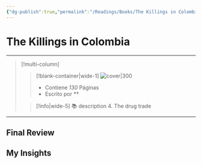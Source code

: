 ```yaml
---
{"dg-publish":true,"permalink":"/Readings/Books/The Killings in Colombia/","title":"The Killings in Colombia","tags":["NoteType/Book"],"updated":"2023-10-01T23:22:16.782-05:00"}
---
```



# The Killings in Colombia
- - -
> [!multi-column]
> 
> > [!blank-container|wide-1]
> >  ![cover|300](http://books.google.com/books/content?id=prumEHpO2koC&printsec=frontcover&img=1&zoom=1&edge=curl&source=gbs_api)
> >- Contiene *130* Páginas
> >- Escrito por **
> 
> > [!info|wide-5] 📚 description
> > 4. The drug trade
> 

- - -

## Final Review

## My Insights